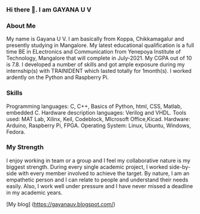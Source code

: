 ### Hi there 👋. I am GAYANA U V

<!--
**Gayana-UV/Gayana-UV** is a ✨ _special_ ✨ repository because its `README.md` (this file) appears on your GitHub profile.-->

### About Me

  My name is Gayana U V. I am basically from Koppa, Chikkamagalur and presently studying in Mangalore. My latest educational qualification is a full time BE in ELectronics and Communication from Yenepoya Institute of Technology, Mangalore that will complete in July-2021. My CGPA out of 10 is 7.8. I developed a number of skills and got ample exposure during my internship(s) with TRAINIDENT which lasted totally for 1month(s). I worked ardently on the Python and Raspberry Pi.
  
  ### Skills
   
  Programming languages: C, C++, Basics of Python, html, CSS, Matlab, embedded C.
  Hardware description languages: Verilog and VHDL.
  Tools used: MAT Lab, Xilinx, Keil, Codeblock, MIcrosoft Office,Kicad.
  Hardware: Arduino, Raspberry Pi, FPGA.
  Operating System: Linux, Ubuntu, Windows, Fedora.
  
  ### My Strength
  
I enjoy working in team or a group and I feel my collaborative nature is my biggest strength. During every single academic project, I worked side-by-side with every member involved to achieve the target. By nature, I am an empathetic person and I can relate to people and understand their needs easily. Also, I work well under pressure and I have never missed a deadline in my academic years.

[My blog] (https://gayanauv.blogspot.com/)
